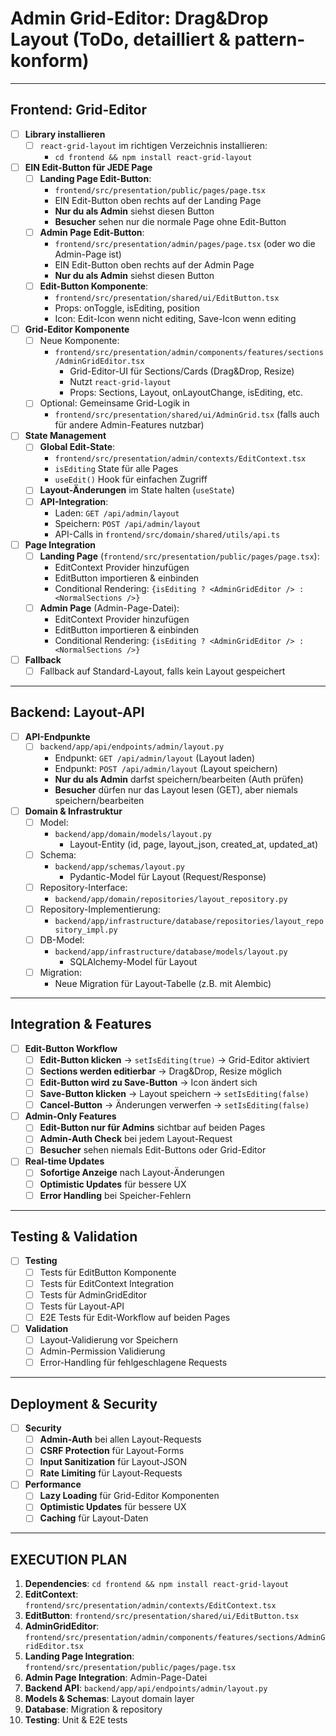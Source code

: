 # Admin Grid-Editor: Drag&Drop Layout (ToDo, detailliert & pattern-konform)

---

## **Frontend: Grid-Editor**

- [ ] **Library installieren**
  - [ ] `react-grid-layout` im richtigen Verzeichnis installieren:
    - `cd frontend && npm install react-grid-layout`

- [ ] **EIN Edit-Button für JEDE Page**
  - [ ] **Landing Page Edit-Button**:
    - `frontend/src/presentation/public/pages/page.tsx`
    - EIN Edit-Button oben rechts auf der Landing Page
    - **Nur du als Admin** siehst diesen Button
    - **Besucher** sehen nur die normale Page ohne Edit-Button
  - [ ] **Admin Page Edit-Button**:
    - `frontend/src/presentation/admin/pages/page.tsx` (oder wo die Admin-Page ist)
    - EIN Edit-Button oben rechts auf der Admin Page
    - **Nur du als Admin** siehst diesen Button
  - [ ] **Edit-Button Komponente**:
    - `frontend/src/presentation/shared/ui/EditButton.tsx`
    - Props: onToggle, isEditing, position
    - Icon: Edit-Icon wenn nicht editing, Save-Icon wenn editing

- [ ] **Grid-Editor Komponente**
  - [ ] Neue Komponente:
    - `frontend/src/presentation/admin/components/features/sections/AdminGridEditor.tsx`
      - Grid-Editor-UI für Sections/Cards (Drag&Drop, Resize)
      - Nutzt `react-grid-layout`
      - Props: Sections, Layout, onLayoutChange, isEditing, etc.
  - [ ] Optional: Gemeinsame Grid-Logik in
    - `frontend/src/presentation/shared/ui/AdminGrid.tsx` (falls auch für andere Admin-Features nutzbar)

- [ ] **State Management**
  - [ ] **Global Edit-State**:
    - `frontend/src/presentation/admin/contexts/EditContext.tsx`
    - `isEditing` State für alle Pages
    - `useEdit()` Hook für einfachen Zugriff
  - [ ] **Layout-Änderungen** im State halten (`useState`)
  - [ ] **API-Integration**:
    - Laden: `GET /api/admin/layout`
    - Speichern: `POST /api/admin/layout`
    - API-Calls in `frontend/src/domain/shared/utils/api.ts`

- [ ] **Page Integration**
  - [ ] **Landing Page** (`frontend/src/presentation/public/pages/page.tsx`):
    - EditContext Provider hinzufügen
    - EditButton importieren & einbinden
    - Conditional Rendering: `{isEditing ? <AdminGridEditor /> : <NormalSections />}`
  - [ ] **Admin Page** (Admin-Page-Datei):
    - EditContext Provider hinzufügen
    - EditButton importieren & einbinden
    - Conditional Rendering: `{isEditing ? <AdminGridEditor /> : <NormalSections />}`

- [ ] **Fallback**
  - [ ] Fallback auf Standard-Layout, falls kein Layout gespeichert

---

## **Backend: Layout-API**

- [ ] **API-Endpunkte**
  - [ ] `backend/app/api/endpoints/admin/layout.py`
    - Endpunkt: `GET /api/admin/layout` (Layout laden)
    - Endpunkt: `POST /api/admin/layout` (Layout speichern)
    - **Nur du als Admin** darfst speichern/bearbeiten (Auth prüfen)
    - **Besucher** dürfen nur das Layout lesen (GET), aber niemals speichern/bearbeiten

- [ ] **Domain & Infrastruktur**
  - [ ] Model:
    - `backend/app/domain/models/layout.py`
      - Layout-Entity (id, page, layout_json, created_at, updated_at)
  - [ ] Schema:
    - `backend/app/schemas/layout.py`
      - Pydantic-Model für Layout (Request/Response)
  - [ ] Repository-Interface:
    - `backend/app/domain/repositories/layout_repository.py`
  - [ ] Repository-Implementierung:
    - `backend/app/infrastructure/database/repositories/layout_repository_impl.py`
  - [ ] DB-Model:
    - `backend/app/infrastructure/database/models/layout.py`
      - SQLAlchemy-Model für Layout
  - [ ] Migration:
    - Neue Migration für Layout-Tabelle (z.B. mit Alembic)

---

## **Integration & Features**

- [ ] **Edit-Button Workflow**
  - [ ] **Edit-Button klicken** → `setIsEditing(true)` → Grid-Editor aktiviert
  - [ ] **Sections werden editierbar** → Drag&Drop, Resize möglich
  - [ ] **Edit-Button wird zu Save-Button** → Icon ändert sich
  - [ ] **Save-Button klicken** → Layout speichern → `setIsEditing(false)`
  - [ ] **Cancel-Button** → Änderungen verwerfen → `setIsEditing(false)`

- [ ] **Admin-Only Features**
  - [ ] **Edit-Button nur für Admins** sichtbar auf beiden Pages
  - [ ] **Admin-Auth Check** bei jedem Layout-Request
  - [ ] **Besucher** sehen niemals Edit-Buttons oder Grid-Editor

- [ ] **Real-time Updates**
  - [ ] **Sofortige Anzeige** nach Layout-Änderungen
  - [ ] **Optimistic Updates** für bessere UX
  - [ ] **Error Handling** bei Speicher-Fehlern

---

## **Testing & Validation**

- [ ] **Testing**
  - [ ] Tests für EditButton Komponente
  - [ ] Tests für EditContext Integration
  - [ ] Tests für AdminGridEditor
  - [ ] Tests für Layout-API
  - [ ] E2E Tests für Edit-Workflow auf beiden Pages

- [ ] **Validation**
  - [ ] Layout-Validierung vor Speichern
  - [ ] Admin-Permission Validierung
  - [ ] Error-Handling für fehlgeschlagene Requests

---

## **Deployment & Security**

- [ ] **Security**
  - [ ] **Admin-Auth** bei allen Layout-Requests
  - [ ] **CSRF Protection** für Layout-Forms
  - [ ] **Input Sanitization** für Layout-JSON
  - [ ] **Rate Limiting** für Layout-Requests

- [ ] **Performance**
  - [ ] **Lazy Loading** für Grid-Editor Komponenten
  - [ ] **Optimistic Updates** für bessere UX
  - [ ] **Caching** für Layout-Daten

---

## **EXECUTION PLAN**

1. **Dependencies**: `cd frontend && npm install react-grid-layout`
2. **EditContext**: `frontend/src/presentation/admin/contexts/EditContext.tsx`
3. **EditButton**: `frontend/src/presentation/shared/ui/EditButton.tsx`
4. **AdminGridEditor**: `frontend/src/presentation/admin/components/features/sections/AdminGridEditor.tsx`
5. **Landing Page Integration**: `frontend/src/presentation/public/pages/page.tsx`
6. **Admin Page Integration**: Admin-Page-Datei
7. **Backend API**: `backend/app/api/endpoints/admin/layout.py`
8. **Models & Schemas**: Layout domain layer
9. **Database**: Migration & repository
10. **Testing**: Unit & E2E tests 